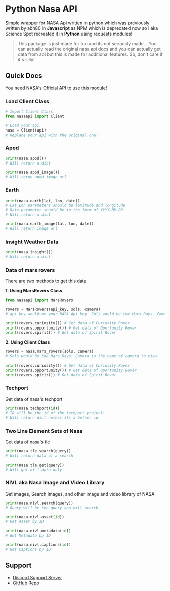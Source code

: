 # Python Nasa API

Simple wrapper for NASA Api written in python which was previously written by abh80 in **Javascript** as NPM which is deprecated now so i aka Science Spot recreated it in **Python** using requests modules!

> This package is just made for fun and its not seriously made... You can actually read the original nasa api docs and you can actually get data from api but this is made for additional features. So, don't care if it's silly!

## Quick Docs

You need NASA's Official API to use this module!

### Load Client Class

```py
# Import Client Class
from nasaapi import Client

# Load your api
nasa = Client(api)
# Replace your api with the original one!
```

### Apod

```py
print(nasa.apod())
# Will return a dict

print(nasa.apod_image())
# Will retun apod image url
```

### Earth

```py
print(nasa.earth(lat, lon, date))
# Lat Lon parameters should be latitude and longitude
# Date parameter should be in the form of YYYY-MM-DD
# Will return a dict

print(nasa.earth_image(lat, lon, date))
# Will return image url
```

### Insight Weather Data

```py
print(nasa.insight())
# Will return a dict
```

### Data of mars rovers

There are two methods to get this data

**1. Using MarsRovers Class**

```py
from nasaapi import MarsRovers

rovers = MarsRovers(api_key, sols, camera)
# api_key would be your NASA Api key. Sols would be the Mars Days. Camera is the name of camera to view

print(rovers.curiosity()) # Get data of Curiosity Rover
print(rovers.opportunity()) # Get data of Oportunity Rover
print(rovers.spirit()) # Get data of Spirit Rover
```

**2. Using Client Class**

```py
rovers = nasa.mars_rovers(sols, camera)
# Sols would be the Mars Days. Camera is the name of camera to view

print(rovers.curiosity()) # Get data of Curiosity Rover
print(rovers.opportunity()) # Get data of Oportunity Rover
print(rovers.spirit()) # Get data of Spirit Rover
```

### Techport

Get data of nasa's techport

```py
print(nasa.techport(id))
# ID will be the id of the techport project!
# Will return dict unless its a better id
```

### Two Line Element Sets of Nasa

Get data of nasa's tle

```py
print(nasa.tle.search(query))
# Will return data of a search

print(nasa.tle.get(query))
# Will get of 1 data only
```

### NIVL aka Nasa Image and Video Library

Get images, Search Images, and other image and video library of NASA

```py
print(nasa.nivl.search(query))
# Query will be the query you will search

print(nasa.nivl.asset(id))
# Get Asset by ID

print(nasa.nivl.metadata(id))
# Get Metadata by ID

print(nasa.nivl.captions(id))
# Get Captions by ID
```

## Support

- [Discord Support Server](https://discord.gg/FrduEZd)
- [GitHub Repo](https://github.com/Scientific-Guy/python-nasa-api)
 
